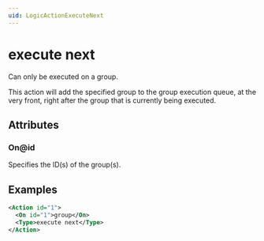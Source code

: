 ```yaml
---
uid: LogicActionExecuteNext
---
```


# execute next

Can only be executed on a group.

This action will add the specified group to the group execution queue, at the very front, right after the group that is currently being executed.

## Attributes

### On@id

Specifies the ID(s) of the group(s).

## Examples

```xml
<Action id="1">
  <On id="1">group</On>
  <Type>execute next</Type>
</Action>
```
